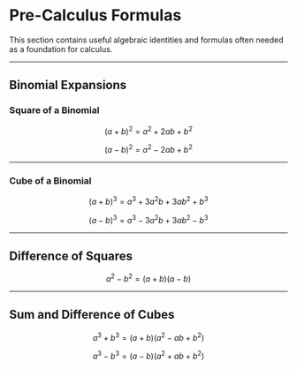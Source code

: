 <!-- File: pre_calculus/pre_calculus.md -->

# Pre-Calculus Formulas

This section contains useful algebraic identities and formulas often needed as a foundation for calculus.

---

## Binomial Expansions

### Square of a Binomial

$$
(a + b)^2 = a^2 + 2ab + b^2
$$

$$
(a - b)^2 = a^2 - 2ab + b^2
$$

---

### Cube of a Binomial

$$
(a + b)^3 = a^3 + 3a^2b + 3ab^2 + b^3
$$

$$
(a - b)^3 = a^3 - 3a^2b + 3ab^2 - b^3
$$

---

## Difference of Squares

$$
a^2 - b^2 = (a + b)(a - b)
$$

---

## Sum and Difference of Cubes

$$
a^3 + b^3 = (a + b)(a^2 - ab + b^2)
$$

$$
a^3 - b^3 = (a - b)(a^2 + ab + b^2)
$$
